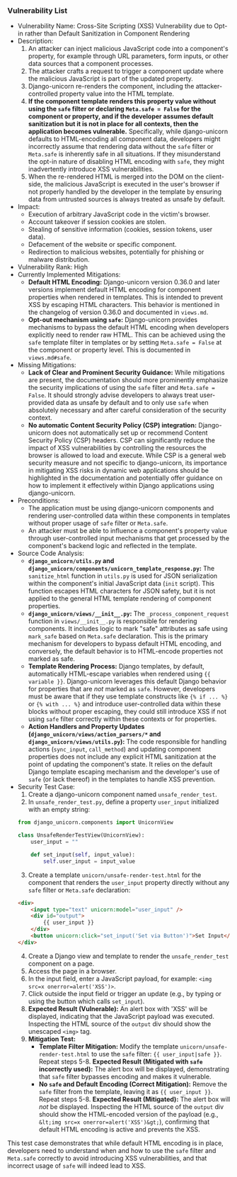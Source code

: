 ### Vulnerability List

- Vulnerability Name: Cross-Site Scripting (XSS) Vulnerability due to Opt-in rather than Default Sanitization in Component Rendering
- Description:
    1. An attacker can inject malicious JavaScript code into a component's property, for example through URL parameters, form inputs, or other data sources that a component processes.
    2. The attacker crafts a request to trigger a component update where the malicious JavaScript is part of the updated property.
    3. Django-unicorn re-renders the component, including the attacker-controlled property value into the HTML template.
    4. **If the component template renders this property value without using the `safe` filter or declaring `Meta.safe = False` for the component or property, and if the developer assumes default sanitization but it is not in place for all contexts, then the application becomes vulnerable.**  Specifically, while django-unicorn defaults to HTML-encoding all component data, developers might incorrectly assume that rendering data without the `safe` filter or `Meta.safe` is inherently safe in all situations. If they misunderstand the opt-in nature of disabling HTML encoding with `safe`, they might inadvertently introduce XSS vulnerabilities.
    5. When the re-rendered HTML is merged into the DOM on the client-side, the malicious JavaScript is executed in the user's browser if not properly handled by the developer in the template by ensuring data from untrusted sources is always treated as unsafe by default.
- Impact:
    - Execution of arbitrary JavaScript code in the victim's browser.
    - Account takeover if session cookies are stolen.
    - Stealing of sensitive information (cookies, session tokens, user data).
    - Defacement of the website or specific component.
    - Redirection to malicious websites, potentially for phishing or malware distribution.
- Vulnerability Rank: High
- Currently Implemented Mitigations:
    - **Default HTML Encoding:** Django-unicorn version 0.36.0 and later versions implement default HTML encoding for component properties when rendered in templates. This is intended to prevent XSS by escaping HTML characters. This behavior is mentioned in the changelog of version 0.36.0 and documented in `views.md`.
    - **Opt-out mechanism using `safe`:** Django-unicorn provides mechanisms to bypass the default HTML encoding when developers explicitly need to render raw HTML. This can be achieved using the `safe` template filter in templates or by setting `Meta.safe = False` at the component or property level. This is documented in `views.md#safe`.
- Missing Mitigations:
    - **Lack of Clear and Prominent Security Guidance:** While mitigations are present, the documentation should more prominently emphasize the security implications of using the `safe` filter and `Meta.safe = False`. It should strongly advise developers to always treat user-provided data as unsafe by default and to only use `safe` when absolutely necessary and after careful consideration of the security context.
    - **No automatic Content Security Policy (CSP) integration:** Django-unicorn does not automatically set up or recommend Content Security Policy (CSP) headers. CSP can significantly reduce the impact of XSS vulnerabilities by controlling the resources the browser is allowed to load and execute. While CSP is a general web security measure and not specific to django-unicorn, its importance in mitigating XSS risks in dynamic web applications should be highlighted in the documentation and potentially offer guidance on how to implement it effectively within Django applications using django-unicorn.
- Preconditions:
    - The application must be using django-unicorn components and rendering user-controlled data within these components in templates without proper usage of `safe` filter or `Meta.safe`.
    - An attacker must be able to influence a component's property value through user-controlled input mechanisms that get processed by the component's backend logic and reflected in the template.
- Source Code Analysis:
    - **`django_unicorn/utils.py` and `django_unicorn/components/unicorn_template_response.py`:** The `sanitize_html` function in `utils.py` is used for JSON serialization within the component's initial JavaScript data (`init` script). This function escapes HTML characters for JSON safety, but it is not applied to the general HTML template rendering of component properties.
    - **`django_unicorn/views/__init__.py`:** The `_process_component_request` function in `views/__init__.py` is responsible for rendering components. It includes logic to mark "safe" attributes as safe using `mark_safe` based on `Meta.safe` declaration. This is the primary mechanism for developers to bypass default HTML encoding, and conversely, the default behavior is to HTML-encode properties not marked as safe.
    - **Template Rendering Process:** Django templates, by default, automatically HTML-escape variables when rendered using `{{ variable }}`. Django-unicorn leverages this default Django behavior for properties that are *not* marked as `safe`. However, developers must be aware that if they use template constructs like `{% if ... %}` or `{% with ... %}` and introduce user-controlled data within these blocks without proper escaping, they could still introduce XSS if not using `safe` filter correctly within these contexts or for properties.
    - **Action Handlers and Property Updates (`django_unicorn/views/action_parsers/*` and `django_unicorn/views/utils.py`):** The code responsible for handling actions (`sync_input`, `call_method`) and updating component properties does not include any explicit HTML sanitization at the point of updating the component's state. It relies on the default Django template escaping mechanism and the developer's use of `safe` (or lack thereof) in the templates to handle XSS prevention.
- Security Test Case:
    1. Create a django-unicorn component named `unsafe_render_test`.
    2. In `unsafe_render_test.py`, define a property `user_input` initialized with an empty string:
    ```python
    from django_unicorn.components import UnicornView

    class UnsafeRenderTestView(UnicornView):
        user_input = ""

        def set_input(self, input_value):
            self.user_input = input_value
    ```
    3. Create a template `unicorn/unsafe-render-test.html` for the component that renders the `user_input` property directly without any `safe` filter or `Meta.safe` declaration:
    ```html
    <div>
        <input type="text" unicorn:model="user_input" />
        <div id="output">
            {{ user_input }}
        </div>
        <button unicorn:click="set_input('Set via Button')">Set Input</button>
    </div>
    ```
    4. Create a Django view and template to render the `unsafe_render_test` component on a page.
    5. Access the page in a browser.
    6. In the input field, enter a JavaScript payload, for example: `<img src=x onerror=alert('XSS')>`.
    7. Click outside the input field or trigger an update (e.g., by typing or using the button which calls `set_input`).
    8. **Expected Result (Vulnerable):** An alert box with 'XSS' will be displayed, indicating that the JavaScript payload was executed. Inspecting the HTML source of the `output` div should show the unescaped `<img>` tag.
    9. **Mitigation Test:**
        - **Template Filter Mitigation:** Modify the template `unicorn/unsafe-render-test.html` to use the `safe` filter: `{{ user_input|safe }}`. Repeat steps 5-8. **Expected Result (Mitigated with `safe` incorrectly used):** The alert box will be displayed, demonstrating that `safe` filter bypasses encoding and makes it vulnerable.
        - **No `safe` and Default Encoding (Correct Mitigation):** Remove the `safe` filter from the template, leaving it as `{{ user_input }}`. Repeat steps 5-8. **Expected Result (Mitigated):** The alert box will *not* be displayed. Inspecting the HTML source of the `output` div should show the HTML-encoded version of the payload (e.g., `&lt;img src=x onerror=alert('XSS')&gt;`), confirming that default HTML encoding is active and prevents the XSS.

This test case demonstrates that while default HTML encoding is in place, developers need to understand when and how to use the `safe` filter and `Meta.safe` correctly to avoid introducing XSS vulnerabilities, and that incorrect usage of `safe` will indeed lead to XSS.
